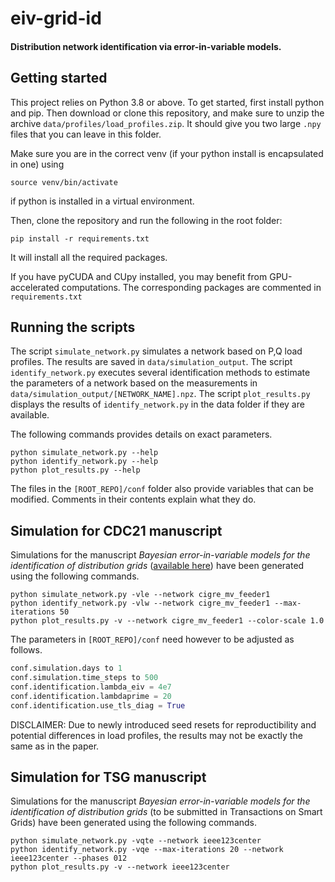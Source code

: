 # eiv-grid-id
#### Distribution network identification via error-in-variable models.

## Getting started
This project relies on Python 3.8 or above.
To get started, first install python and pip.
Then download or clone this repository,
and make sure to unzip the archive
`data/profiles/load_profiles.zip`.
It should give you two large `.npy` files that
you can leave in this folder.

Make sure you are in the correct venv
(if your python install is encapsulated in one) using
``` shell script
source venv/bin/activate
```
if python is installed in a virtual environment.

Then, clone the repository and run the following in the root folder:
``` shell script
pip install -r requirements.txt
```
It will install all the required packages.

If you have pyCUDA and CUpy installed,
you may benefit from GPU-accelerated computations.
The corresponding packages are commented in `requirements.txt`

## Running the scripts
The script `simulate_network.py` simulates a network based on P,Q load profiles. 
The results are saved in `data/simulation_output`.
The script `identify_network.py` executes several identification methods to estimate the parameters of a network based on
the measurements in `data/simulation_output/[NETWORK_NAME].npz`. The script `plot_results.py` displays the results of
`identify_network.py` in the data folder if they are available.

The following commands provides details on exact parameters.
``` shell script
python simulate_network.py --help
python identify_network.py --help
python plot_results.py --help
```

The files in the `[ROOT_REPO]/conf` folder also provide variables that can be modified. 
Comments in their contents explain what they do.

## Simulation for CDC21 manuscript
Simulations for the manuscript *Bayesian error-in-variable models for the identification of distribution grids* 
([available here](https://infoscience.epfl.ch/record/290186?&ln=en)) have been generated using the following commands.
``` shell script
python simulate_network.py -vle --network cigre_mv_feeder1
python identify_network.py -vlw --network cigre_mv_feeder1 --max-iterations 50
python plot_results.py -v --network cigre_mv_feeder1 --color-scale 1.0
```
The parameters in `[ROOT_REPO]/conf` need however to be adjusted as follows.
``` python script
conf.simulation.days to 1
conf.simulation.time_steps to 500
conf.identification.lambda_eiv = 4e7
conf.identification.lambdaprime = 20
conf.identification.use_tls_diag = True
```
DISCLAIMER: Due to newly introduced seed resets for reproductibility and potential differences in load profiles, 
the results may not be exactly the same as in the paper.

## Simulation for TSG manuscript
Simulations for the manuscript *Bayesian error-in-variable models for the identification of distribution grids* 
(to be submitted in Transactions on Smart Grids) have been generated using the following commands.
``` shell script
python simulate_network.py -vqte --network ieee123center
python identify_network.py -vqe --max-iterations 20 --network ieee123center --phases 012
python plot_results.py -v --network ieee123center
```

